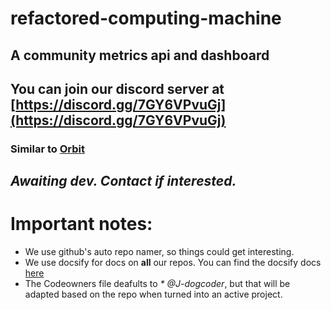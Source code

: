 # refactored-computing-machine
## A community metrics api and dashboard
## You can join our discord server at [https://discord.gg/7GY6VPvuGj](https://discord.gg/7GY6VPvuGj)

### Similar to [Orbit](https://orbit.love)

## _Awaiting dev. Contact if interested._

# Important notes:
* We use github's auto repo namer, so things could get interesting.
* We use docsify for docs on **all** our repos. You can find the docsify docs [here](https://docsify.js.org/#/?id=docsify)
* The Codeowners file deafults to _* @J-dogcoder_, but that will be adapted based on the repo when turned into an active project.

